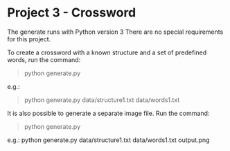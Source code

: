 # Project 3 - Crossword
The generate runs with Python version 3
There are no special requirements for this project.

To create a crossword with a known structure and a set of predefined words, run the command:
> python generate.py <structure> <word set>

e.g.:
> python generate.py data/structure1.txt data/words1.txt

It is also possible to generate a separate image file. Run the command:
> python generate.py <structure> <word set> <image file>

e.g.:
python generate.py data/structure1.txt data/words1.txt output.png